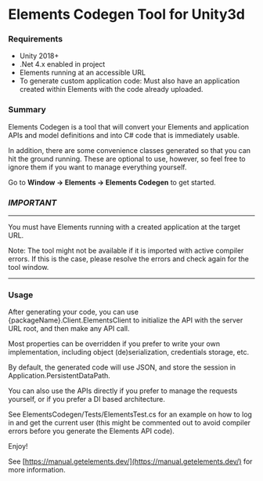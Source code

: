 # Elements Codegen Tool for Unity3d

### Requirements
- Unity 2018+
- .Net 4.x enabled in project
- Elements running at an accessible URL
 - To generate custom application code: Must also have an application created within Elements with the code already uploaded.

### Summary 

Elements Codegen is a tool that will convert your Elements and application APIs and model definitions and into C# code that is immediately usable.

In addition, there are some convenience classes generated so that you can hit the ground running. These are optional to use, however, so feel free to ignore them if you want to manage everything yourself.

Go to **Window -> Elements -> Elements Codegen** to get started.

### *******IMPORTANT*******

*******
You must have Elements running with a created application at the target URL.

Note: The tool might not be available if it is imported with active compiler errors. If this is the case, please resolve the errors and check again for the tool window.
*******

### Usage

After generating your code, you can use {packageName}.Client.ElementsClient to initialize the API with the server URL root, and then make any API call.

Most properties can be overridden if you prefer to write your own implementation, including object (de)serialization, credentials storage, etc.

By default, the generated code will use JSON, and store the session in Application.PersistentDataPath.

You can also use the APIs directly if you prefer to manage the requests yourself, or if you prefer a DI based architecture.

See ElementsCodegen/Tests/ElementsTest.cs for an example on how to log in and get the current user (this might be commented out to avoid compiler errors before you generate the Elements API code).

Enjoy!

See [https://manual.getelements.dev/](https://manual.getelements.dev/) for more information.
